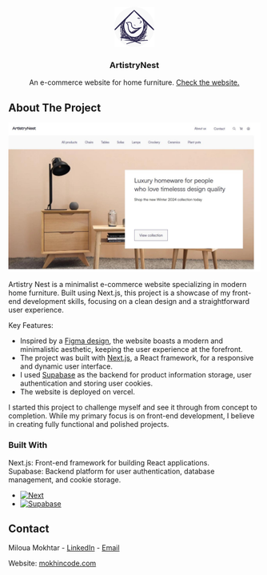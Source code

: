 <!-- PROJECT LOGO -->
<br />
<div align="center">
  <a href="https://artistrynest.vercel.app/">
    <img src="pandorascart/public/icon.png" alt="Logo" width="80" height="80">
  </a>

  <h3 align="center">ArtistryNest</h3>

  <p align="center">
    An e-commerce website for home furniture.
    <a href="https://artistrynest.vercel.app">Check the website.</a>
  </p>
</div>

## About The Project

[![Product Name Screen Shot][product-screenshot]](https://artistrynest.vercel.app//)

Artistry Nest is a minimalist e-commerce website specializing in modern home furniture. Built using Next.js, this project is a showcase of my front-end development skills, focusing on a clean design and a straightforward user experience.

Key Features:
* Inspired by a [Figma design](https://www.figma.com/community/file/1113372221049615805/e-commerce-website-interface-kit-design-system-completely-free), the website boasts a modern and minimalistic aesthetic, keeping the user experience at the forefront.
* The project was built with [Next.js](https://nextjs.org), a React framework, for a responsive and dynamic user interface.
* I used [Supabase](https://supabase.com/) as the backend for product information storage, user authentication and storing user cookies.
* The website is deployed on vercel.

I started this project to challenge myself and see it through from concept to completion. While my primary focus is on front-end development, I believe in creating fully functional and polished projects.

### Built With

Next.js: Front-end framework for building React applications.<br/>
Supabase: Backend platform for user authentication, database management, and cookie storage.

* [![Next][Next.js]][Next-url]
* [![Supabase][Supabase]][Supabase-url]


## Contact

Miloua Mokhtar - [LinkedIn](https://www.linkedin.com/in/mokhtar-miloua-5a5791230/) - <a href = "mailto: miloua23@gmail.com">Email</a>

Website: [mokhincode.com](https://mokhincode.com)


<!-- MARKDOWN LINKS & IMAGES -->
<!-- https://www.markdownguide.org/basic-syntax/#reference-style-links -->
[Next.js]: https://img.shields.io/badge/next.js-000000?style=for-the-badge&logo=nextdotjs&logoColor=white
[Next-url]: https://nextjs.org/
[Supabase]: https://shields.io/badge/supabase-black?logo=supabase&style=for-the-badge
[Supabase-url]: https://supabase.com/
[product-screenshot]: ./pandorascart/public/artnest.jpg
